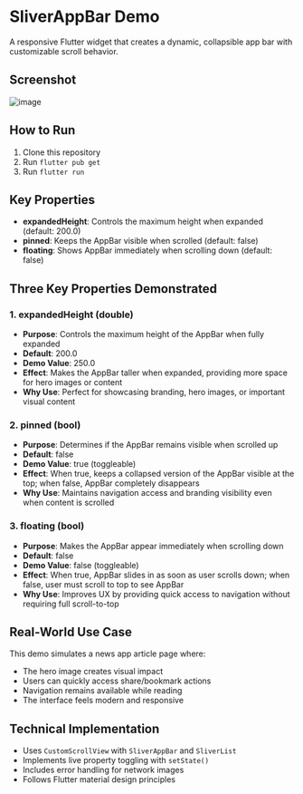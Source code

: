 # SliverAppBar Demo

A responsive Flutter widget that creates a dynamic, collapsible app bar with customizable scroll behavior.

## Screenshot

![image](https://github.com/user-attachments/assets/ef7d3a11-a14c-4971-876b-65cbef731878)

## How to Run
1. Clone this repository
2. Run `flutter pub get`
3. Run `flutter run`

## Key Properties
- **expandedHeight**: Controls the maximum height when expanded (default: 200.0)
- **pinned**: Keeps the AppBar visible when scrolled (default: false)
- **floating**: Shows AppBar immediately when scrolling down (default: false)

## Three Key Properties Demonstrated

### 1. expandedHeight (double)
- **Purpose**: Controls the maximum height of the AppBar when fully expanded
- **Default**: 200.0
- **Demo Value**: 250.0
- **Effect**: Makes the AppBar taller when expanded, providing more space for hero images or content
- **Why Use**: Perfect for showcasing branding, hero images, or important visual content

### 2. pinned (bool)
- **Purpose**: Determines if the AppBar remains visible when scrolled up
- **Default**: false
- **Demo Value**: true (toggleable)
- **Effect**: When true, keeps a collapsed version of the AppBar visible at the top; when false, AppBar completely disappears
- **Why Use**: Maintains navigation access and branding visibility even when content is scrolled

### 3. floating (bool)
- **Purpose**: Makes the AppBar appear immediately when scrolling down
- **Default**: false
- **Demo Value**: false (toggleable)
- **Effect**: When true, AppBar slides in as soon as user scrolls down; when false, user must scroll to top to see AppBar
- **Why Use**: Improves UX by providing quick access to navigation without requiring full scroll-to-top

## Real-World Use Case
This demo simulates a news app article page where:
- The hero image creates visual impact
- Users can quickly access share/bookmark actions
- Navigation remains available while reading
- The interface feels modern and responsive

## Technical Implementation
- Uses `CustomScrollView` with `SliverAppBar` and `SliverList`
- Implements live property toggling with `setState()`
- Includes error handling for network images
- Follows Flutter material design principles 
